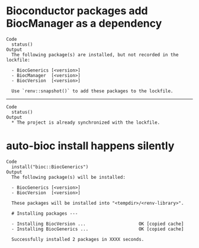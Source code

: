 # Bioconductor packages add BiocManager as a dependency

    Code
      status()
    Output
      The following package(s) are installed, but not recorded in the lockfile:
      
      - BiocGenerics [<version>]
      - BiocManager  [<version>]
      - BiocVersion  [<version>]
      
      Use `renv::snapshot()` to add these packages to the lockfile.
      

---

    Code
      status()
    Output
      * The project is already synchronized with the lockfile.

# auto-bioc install happens silently

    Code
      install("bioc::BiocGenerics")
    Output
      The following package(s) will be installed:
      
      - BiocGenerics [<version>]
      - BiocVersion  [<version>]
      
      These packages will be installed into "<tempdir>/<renv-library>".
      
      # Installing packages ---
      
      - Installing BiocVersion ...                    OK [copied cache]
      - Installing BiocGenerics ...                   OK [copied cache]
      
      Successfully installed 2 packages in XXXX seconds.

